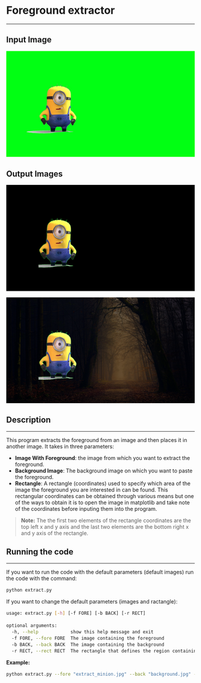 # Foreground extractor
---
## Input Image

![Input Image](Screenshots/original_image.png)

## Output Images

![Output Image](Screenshots/intermediate_image.png)

![Output Image](Screenshots/final_Image.png)


## Description
---
This program extracts the foreground from an image and then places it in another image. It takes in three parameters:
- **Image With Foreground**: the image from which you want to extract the foreground.
- **Background Image**: The background image on which you want to paste the foreground.
- **Rectangle**: A rectangle (coordinates) used to specify which area of the image the foreground you are interested in can be found. This rectangular coordinates can be obtained through various means but one of the ways to obtain it is to open the image in matplotlib and take note of the coordinates before inputing them into the program.

>**Note:** The the first two elements of the rectangle coordinates are the top left x and y axis and the last two elements are the bottom right x and y axis of the rectangle.

## Running the code
---
If you want to run the code with the default parameters (default images) run the code with the command:

```bash
python extract.py
```

If you want to change the default parameters (images and ractangle):

```bash
usage: extract.py [-h] [-f FORE] [-b BACK] [-r RECT]

optional arguments:
  -h, --help            show this help message and exit
  -f FORE, --fore FORE  The image containing the foreground
  -b BACK, --back BACK  The image containing the background
  -r RECT, --rect RECT  The rectangle that defines the region containing the foreground. Entered as a string separated by commas
```

**Example:**
```bash
python extract.py --fore "extract_minion.jpg" --back "background.jpg" --rect "322, 338, 728, 823"
```


